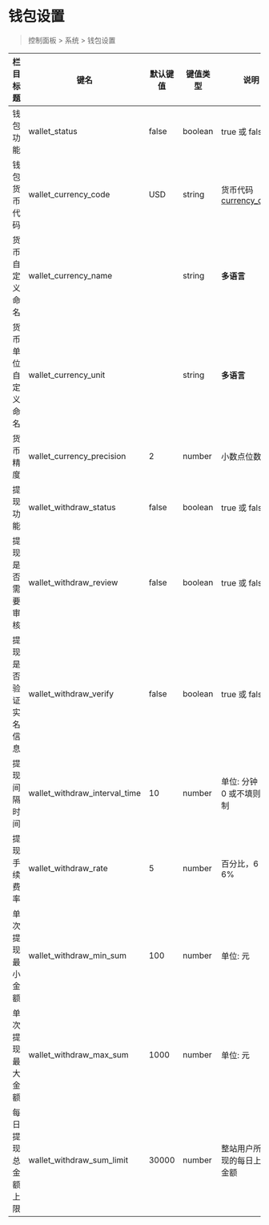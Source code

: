 # 钱包设置

> 控制面板 > 系统 > 钱包设置

| 栏目标题 | 键名 | 默认键值 | 键值类型 | 说明 |
| --- | --- | --- | --- | --- |
| 钱包功能 | wallet_status | false | boolean | true 或 false |
| 钱包货币代码 | wallet_currency_code | USD | string | 货币代码 [currency_codes](../dictionary/currency-codes.md) |
| 货币自定义命名 | wallet_currency_name |  | string | **多语言** |
| 货币单位自定义命名 | wallet_currency_unit |  | string | **多语言** |
| 货币精度 | wallet_currency_precision | 2 | number | 小数点位数 |
| 提现功能 | wallet_withdraw_status | false | boolean | true 或 false |
| 提现是否需要审核 | wallet_withdraw_review | false | boolean | true 或 false |
| 提现是否验证实名信息 | wallet_withdraw_verify | false | boolean | true 或 false |
| 提现间隔时间 | wallet_withdraw_interval_time | 10 | number | 单位: 分钟<br>0 或不填则不限制 |
| 提现手续费率 | wallet_withdraw_rate | 5 | number | 百分比，6 代表 6% |
| 单次提现最小金额 | wallet_withdraw_min_sum | 100 | number | 单位: 元 |
| 单次提现最大金额 | wallet_withdraw_max_sum | 1000 | number | 单位: 元 |
| 每日提现总金额上限 | wallet_withdraw_sum_limit | 30000 | number | 整站用户所有提现的每日上限总金额 |